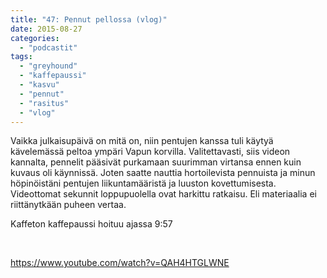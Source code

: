 ```yaml
---
title: "47: Pennut pellossa (vlog)"
date: 2015-08-27
categories: 
  - "podcastit"
tags: 
  - "greyhound"
  - "kaffepaussi"
  - "kasvu"
  - "pennut"
  - "rasitus"
  - "vlog"
---
```


Vaikka julkaisupäivä on mitä on, niin pentujen kanssa tuli käytyä kävelemässä peltoa ympäri Vapun korvilla. Valitettavasti, siis videon kannalta, pennelit pääsivät purkamaan suurimman virtansa ennen kuin kuvaus oli käynnissä. Joten saatte nauttia hortoilevista pennuista ja minun höpinöistäni pentujen liikuntamääristä ja luuston kovettumisesta. Videottomat sekunnit loppupuolella ovat harkittu ratkaisu. Eli materiaalia ei riittänytkään puheen vertaa.

<!--more-->

Kaffeton kaffepaussi hoituu ajassa 9:57

 

https://www.youtube.com/watch?v=QAH4HTGLWNE
